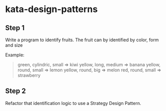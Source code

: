 # kata-design-patterns

## Step 1
Write a program to identify fruits. The fruit can by identified by color, form and size

Example: 

> green, cylindric, small => kiwi
> yellow, long, medium => banana
> yellow, round, small => lemon
> yellow, round, big => melon
> red, round, small => strawberry

## Step 2

Refactor that identification logic to use a Strategy Design Pattern.

